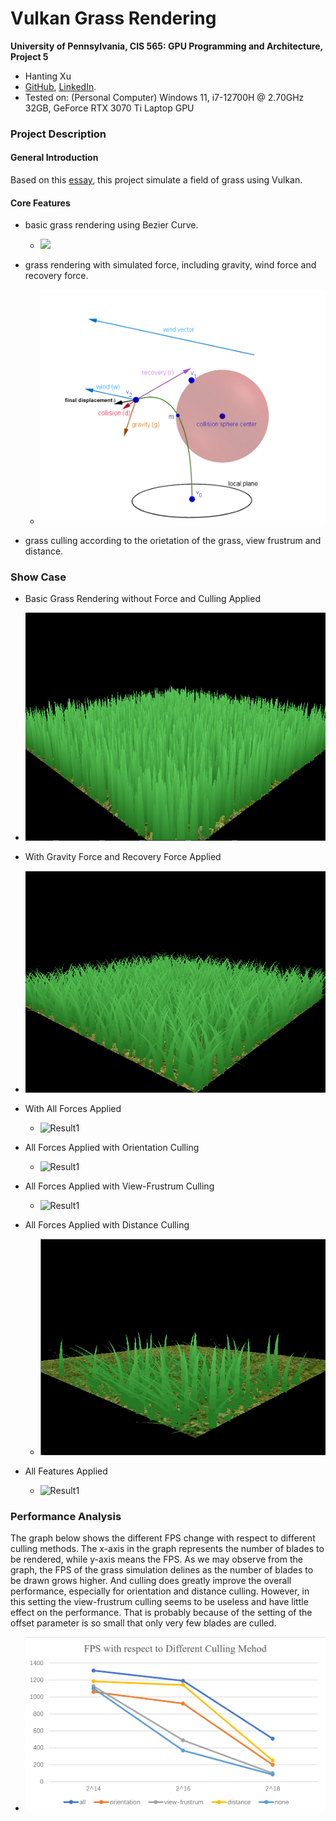 Vulkan Grass Rendering
==================================

**University of Pennsylvania, CIS 565: GPU Programming and Architecture, Project 5**

* Hanting Xu
* [GitHub](https://github.com/HantingXu), [LinkedIn](www.linkedin.com/in/hanting-xu-25615b28b).
* Tested on: (Personal Computer) Windows 11, i7-12700H @ 2.70GHz 32GB, GeForce RTX 3070 Ti Laptop GPU

### Project Description
#### General Introduction

Based on this [essay](https://www.cg.tuwien.ac.at/research/publications/2017/JAHRMANN-2017-RRTG/JAHRMANN-2017-RRTG-draft.pdf), this project simulate a field of grass using  Vulkan.

#### Core Features
* basic grass rendering using Bezier Curve.

  * ![](img/blade_model.jpg)


* grass rendering with simulated force, including gravity, wind force and recovery force.

  * ![](img/force.png)


* grass culling according to the orietation of the grass, view frustrum and distance.


### Show Case
* Basic Grass Rendering without Force and Culling Applied

 * ![Result1](img/original.png)


* With Gravity Force and Recovery Force Applied

 * ![Result1](img/gravity.png)


* With All Forces Applied

  * ![Result1](img/wind.gif)


* All Forces Applied with Orientation Culling

  * ![Result1](img/orientation.gif)


* All Forces Applied with View-Frustrum Culling

  * ![Result1](img/frustrum.gif)


* All Forces Applied with Distance Culling

  * ![Result1](img/distance.gif)


* All Features Applied

  * ![Result1](img/all.gif)

### Performance Analysis
The graph below shows the different FPS change with respect to different culling methods. The x-axis in the graph represents the number of blades to be rendered, while y-axis means the FPS. As we may observe from the graph, the FPS of the grass simulation delines as the number of blades to be drawn grows higher. And culling does greatly improve the overall performance, especially for orientation and distance culling. However, in this setting the view-frustrum culling seems to be useless and have little effect on the performance. That is probably because of the setting of the offset parameter is so small that only very few blades are culled.
* ![Result1](img/result.png)
